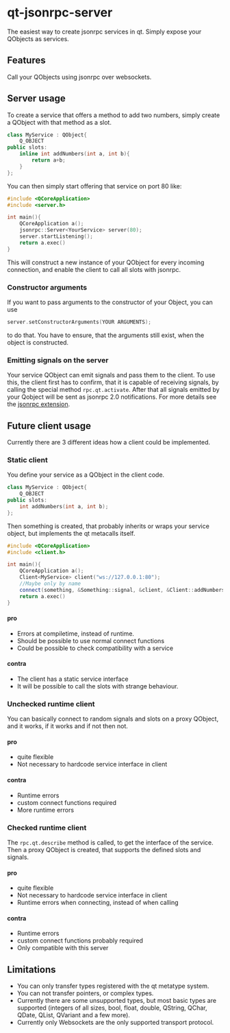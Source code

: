 # qt-jsonrpc-server
The easiest way to create jsonrpc services in qt. Simply expose your QObjects as services.

## Features
Call your QObjects using jsonrpc over websockets.

## Server usage
To create a service that offers a method to add two numbers, simply create a QObject with that method as a slot.
```cpp
class MyService : QObject{
    Q_OBJECT
public slots:
    inline int addNumbers(int a, int b){
        return a+b;
    }
};
```

You can then simply start offering that service on port 80 like:

```cpp
#include <QCoreApplication>
#include <server.h>

int main(){
    QCoreApplication a();
    jsonrpc::Server<YourService> server(80);
    server.startListening();
    return a.exec()
}
```

This will construct a new instance of your QObject for every incoming connection, and enable the client to call all slots with jsonrpc.

### Constructor arguments

If you want to pass arguments to the constructor of your Object, you can use
```cpp
server.setConstructorArguments(YOUR ARGUMENTS);
```
to do that. You have to ensure, that the arguments still exist, when the object is constructed.

### Emitting signals on the server

Your service QObject can emit signals and pass them to the client. To use this, the client first has to confirm, that it is capable of receiving signals, by calling the special method `rpc.qt.activate`. After that all signals emitted by your Qobject will be sent as jsonrpc 2.0 notifications. For more details see the [jsonrpc extension](qt-jsonrpc-extension.md).

## Future client usage
Currently there are 3 different ideas how a client could be implemented.
### Static client
You define your service as a QObject in the client code.
```cpp
class MyService : QObject{
    Q_OBJECT
public slots:
    int addNumbers(int a, int b);
};
```

Then something is created, that probably inherits or wraps your service object, but implements the qt metacalls itself.
```cpp
#include <QCoreApplication>
#include <client.h>

int main(){
    QCoreApplication a();
    Client<MyService> client("ws://127.0.0.1:80");
    //Maybe only by name
    connect(something, &Something::signal, &client, &Client::addNumbers);
    return a.exec()
}
```

#### pro
 * Errors at compiletime, instead of runtime.
 * Should be possible to use normal connect functions
 * Could be possible to check compatibility with a service
#### contra
 * The client has a static service interface
 * It will be possible to call the slots with strange behaviour.

### Unchecked runtime client
You can basically connect to random signals and slots on a proxy QObject, and it works, if it works and if not then not.

#### pro
 * quite flexible
 * Not necessary to hardcode service interface in client
#### contra
 * Runtime errors
 * custom connect functions required
 * More runtime errors

### Checked runtime client
The `rpc.qt.describe` method is called, to get the interface of the service. Then a proxy QObject is created, that supports the defined slots and signals.

#### pro
 * quite flexible
 * Not necessary to hardcode service interface in client
 * Runtime errors when connecting, instead of when calling
#### contra
 * Runtime errors
 * custom connect functions probably required
 * Only compatible with this server

## Limitations
 * You can only transfer types registered with the qt metatype system.
 * You can not transfer pointers, or complex types.
 * Currently there are some unsupported types, but most basic types are supported (integers of all sizes, bool, float, double, QString, QChar, QDate, QList<QString>, QVariant and a few more).
 * Currently only Websockets are the only supported transport protocol.